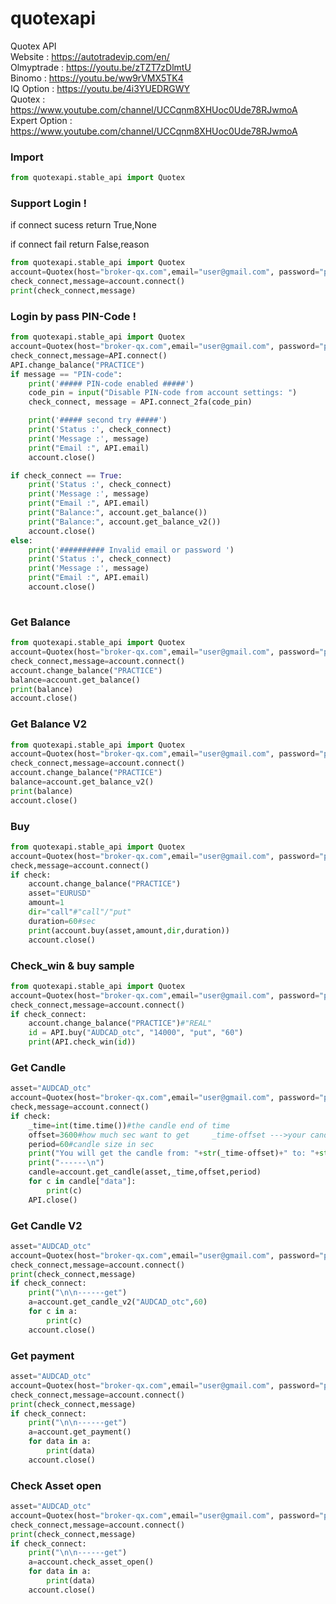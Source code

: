 # quotexapi
Quotex API  
Website    : https://autotradevip.com/en/  
Olmyptrade : https://youtu.be/zTZT7zDlmtU  
Binomo     : https://youtu.be/ww9rVMX5TK4  
IQ Option  : https://youtu.be/4i3YUEDRGWY  
Quotex     : https://www.youtube.com/channel/UCCqnm8XHUoc0Ude78RJwmoA  
Expert Option     : https://www.youtube.com/channel/UCCqnm8XHUoc0Ude78RJwmoA

### Import
```python
from quotexapi.stable_api import Quotex
```

### Support Login !
if connect sucess return True,None  

if connect fail return False,reason  
```python
from quotexapi.stable_api import Quotex
account=Quotex(host="broker-qx.com",email="user@gmail.com", password="pwd")
check_connect,message=account.connect()
print(check_connect,message)
```
### Login by pass PIN-Code !
```python
from quotexapi.stable_api import Quotex
account=Quotex(host="broker-qx.com",email="user@gmail.com", password="pwd")
check_connect,message=API.connect()
API.change_balance("PRACTICE")
if message == "PIN-code":
    print('##### PIN-code enabled #####')
    code_pin = input("Disable PIN-code from account settings: ")
    check_connect, message = API.connect_2fa(code_pin)

    print('##### second try #####')
    print('Status :', check_connect)
    print('Message :', message)
    print("Email :", API.email)
    account.close()

if check_connect == True:
    print('Status :', check_connect)
    print('Message :', message)
    print("Email :", API.email)
    print("Balance:", account.get_balance())
    print("Balance:", account.get_balance_v2())
    account.close()
else:
    print('########## Invalid email or password ')
    print('Status :', check_connect)
    print('Message :', message)
    print("Email :", API.email)
    account.close()
    
```
### Get Balance

```python
from quotexapi.stable_api import Quotex
account=Quotex(host="broker-qx.com",email="user@gmail.com", password="pwd")
check_connect,message=account.connect()
account.change_balance("PRACTICE")
balance=account.get_balance()
print(balance)
account.close()
```

### Get Balance V2

```python
from quotexapi.stable_api import Quotex
account=Quotex(host="broker-qx.com",email="user@gmail.com", password="pwd")
check_connect,message=account.connect()
account.change_balance("PRACTICE")
balance=account.get_balance_v2()
print(balance)
account.close()
```

### Buy
```python
from quotexapi.stable_api import Quotex
account=Quotex(host="broker-qx.com",email="user@gmail.com", password="pwd")
check,message=account.connect()
if check:
    account.change_balance("PRACTICE")
    asset="EURUSD"
    amount=1
    dir="call"#"call"/"put"
    duration=60#sec
    print(account.buy(asset,amount,dir,duration))
    account.close()
```


### Check_win & buy sample

```python
from quotexapi.stable_api import Quotex
account=Quotex(host="broker-qx.com",email="user@gmail.com", password="pwd")
check_connect,message=account.connect()
if check_connect:
    account.change_balance("PRACTICE")#"REAL"
    id = API.buy("AUDCAD_otc", "14000", "put", "60")
    print(API.check_win(id))
```

### Get Candle
```python
asset="AUDCAD_otc"
account=Quotex(host="broker-qx.com",email="user@gmail.com", password="pwd")
check,message=account.connect()
if check:
    _time=int(time.time())#the candle end of time
    offset=3600#how much sec want to get     _time-offset --->your candle <---_time
    period=60#candle size in sec
    print("You will get the candle from: "+str(_time-offset)+" to: "+str(_time))
    print("------\n")
    candle=account.get_candle(asset,_time,offset,period)
    for c in candle["data"]:
        print(c)
    API.close()
```

### Get Candle V2
```python
asset="AUDCAD_otc"
account=Quotex(host="broker-qx.com",email="user@gmail.com", password="pwd")
check_connect,message=account.connect()
print(check_connect,message)
if check_connect: 
    print("\n\n------get")
    a=account.get_candle_v2("AUDCAD_otc",60)
    for c in a:
        print(c)
    account.close()
```


### Get payment
```python
asset="AUDCAD_otc"
account=Quotex(host="broker-qx.com",email="user@gmail.com", password="pwd")
check_connect,message=account.connect()
print(check_connect,message)
if check_connect:
    print("\n\n------get")
    a=account.get_payment()
    for data in a:
        print(data)
    account.close()
```

### Check Asset open
```python
asset="AUDCAD_otc"
account=Quotex(host="broker-qx.com",email="user@gmail.com", password="pwd")
check_connect,message=account.connect()
print(check_connect,message)
if check_connect: 
    print("\n\n------get")
    a=account.check_asset_open()
    for data in a:
        print(data)
    account.close()
```
